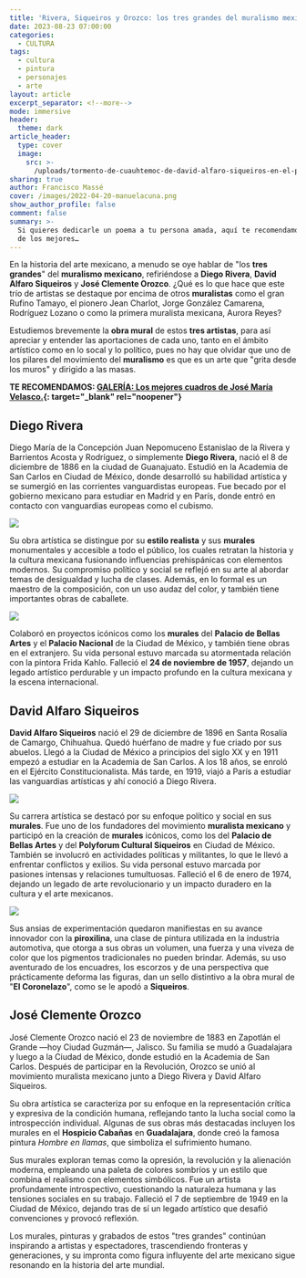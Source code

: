 ```yaml
---
title: 'Rivera, Siqueiros y Orozco: los tres grandes del muralismo mexicano'
date: 2023-08-23 07:00:00
categories:
  - CULTURA
tags:
  - cultura
  - pintura
  - personajes
  - arte
layout: article
excerpt_separator: <!--more-->
mode: immersive
header:
  theme: dark
article_header:
  type: cover
  image:
    src: >-
      /uploads/tormento-de-cuauhtemoc-de-david-alfaro-siqueiros-en-el-palacio-de-bellas-artes-03.jpeg
sharing: true
author: Francisco Massé
cover: /images/2022-04-20-manuelacuna.png
show_author_profile: false
comment: false
summary: >-
  Si quieres dedicarle un poema a tu persona amada, aquí te recomendamos cinco
  de los mejores…
---
```

En la historia del arte mexicano, a menudo se oye hablar de "los **tres grandes**" del **muralismo mexicano**, refiriéndose a **Diego Rivera**, **David Alfaro Siqueiros** y **José Clemente Orozco**. ¿Qué es lo que hace que este trío de artistas se destaque por encima de otros **muralistas** como el gran Rufino Tamayo, el pionero Jean Charlot, Jorge González Camarena, Rodríguez Lozano o como la primera muralista mexicana, Aurora Reyes?

Estudiemos brevemente la **obra mural** de estos **tres artistas**, para así apreciar y entender las aportaciones de cada uno, tanto en el ámbito artístico como en lo socal y lo político, pues no hay que olvidar que uno de los pilares del movimiento del **muralismo** es que es un arte que "grita desde los muros" y dirigido a las masas.

**TE RECOMENDAMOS: [GALERÍA: Los mejores cuadros de José María Velasco.](https://blog.tonoysumariachi.com/cultura/2022/09/02/galeria-los-mejores-cuadros-de-jose-maria-velasco.html){: target="_blank" rel="noopener"}**

## Diego Rivera

Diego María de la Concepción Juan Nepomuceno Estanislao de la Rivera y Barrientos Acosta y Rodríguez, o simplemente **Diego Rivera**, nació el 8 de diciembre de 1886 en la ciudad de Guanajuato. Estudió en la Academia de San Carlos en Ciudad de México, donde desarrolló su habilidad artística y se sumergió en las corrientes vanguardistas europeas. Fue becado por el gobierno mexicano para estudiar en Madrid y en París, donde entró en contacto con vanguardias europeas como el cubismo.

![](https://upload.wikimedia.org/wikipedia/commons/thumb/0/05/MURAL_DIEGO_RIVERA.jpg/1024px-MURAL_DIEGO_RIVERA.jpg)

Su obra artística se distingue por su **estilo realista** y sus **murales** monumentales y accesible a todo el público, los cuales retratan la historia y la cultura mexicana fusionando influencias prehispánicas con elementos modernos. Su compromiso político y social se reflejó en su arte al abordar temas de desigualdad y lucha de clases. Además, en lo formal es un maestro de la composición, con un uso audaz del color, y también tiene importantes obras de caballete.

![](https://upload.wikimedia.org/wikipedia/commons/thumb/9/94/Palacio_de_Bellas_Artes_-_Mural_El_Hombre_in_cruce_de_caminos_Rivera_3.jpg/1024px-Palacio_de_Bellas_Artes_-_Mural_El_Hombre_in_cruce_de_caminos_Rivera_3.jpg)

Colaboró en proyectos icónicos como los **murales** del **Palacio de Bellas Artes** y el **Palacio Nacional** de la Ciudad de México, y también tiene obras en el extranjero. Su vida personal estuvo marcada su atormentada relación con la pintora Frida Kahlo. Falleció el **24 de noviembre de 1957**, dejando un legado artístico perdurable y un impacto profundo en la cultura mexicana y la escena internacional.

## David Alfaro Siqueiros

**David Alfaro Siqueiros** nació el 29 de diciembre de 1896 en Santa Rosalía de Camargo, Chihuahua. Quedó huérfano de madre y fue criado por sus abuelos. Llegó a la Ciudad de México a principios del siglo XX y en 1911 empezó a estudiar en la Academia de San Carlos. A los 18 años, se enroló en el Ejército Constitucionalista. Más tarde, en 1919, viajó a París a estudiar las vanguardias artísticas y ahí conoció a Diego Rivera.

![](https://upload.wikimedia.org/wikipedia/commons/thumb/2/27/Palacio_de_Bellas_Artes_-_Mural_La_Nueva_Democracia_Siqueiros_2.jpg/1024px-Palacio_de_Bellas_Artes_-_Mural_La_Nueva_Democracia_Siqueiros_2.jpg)

Su carrera artística se destacó por su enfoque político y social en sus **murales**. Fue uno de los fundadores del movimiento **muralista mexicano** y participó en la creación de **murales** icónicos, como los del **Palacio de Bellas Artes** y del **Polyforum Cultural Siqueiros** en Ciudad de México. También se involucró en actividades políticas y militantes, lo que le llevó a enfrentar conflictos y exilios. Su vida personal estuvo marcada por pasiones intensas y relaciones tumultuosas. Falleció el 6 de enero de 1974, dejando un legado de arte revolucionario y un impacto duradero en la cultura y el arte mexicanos.

![](https://upload.wikimedia.org/wikipedia/commons/thumb/9/91/Tormento_de_Cuauht%C3%A9moc_de_David_Alfaro_Siqueiros_en_el_Palacio_de_Bellas_Artes_03.jpg/1024px-Tormento_de_Cuauht%C3%A9moc_de_David_Alfaro_Siqueiros_en_el_Palacio_de_Bellas_Artes_03.jpg)

Sus ansias de experimentación quedaron manifiestas en su avance innovador con la **piroxilina**, una clase de pintura utilizada en la industria automotiva, que otorga a sus obras un volumen, una fuerza y una viveza de color que los pigmentos tradicionales no pueden brindar. Además, su uso aventurado de los encuadres, los escorzos y de una perspectiva que prácticamente deforma las figuras, dan un sello distintivo a la obra mural de "**El Coronelazo**", como se le apodó a **Siqueiros**.

## José Clemente Orozco

José Clemente Orozco nació el 23 de noviembre de 1883 en Zapotlán el Grande —hoy Ciudad Guzmán—, Jalisco. Su familia se mudó a Guadalajara y luego a la Ciudad de México, donde estudió en la Academia de San Carlos. Después de participar en la Revolución, Orozco se unió al movimiento muralista mexicano junto a Diego Rivera y David Alfaro Siqueiros.



Su obra artística se caracteriza por su enfoque en la representación crítica y expresiva de la condición humana, reflejando tanto la lucha social como la introspección individual. Algunas de sus obras más destacadas incluyen los murales en el **Hospicio Cabañas** en **Guadalajara**, donde creó la famosa pintura *Hombre en llamas*, que simboliza el sufrimiento humano.&nbsp;

Sus murales exploran temas como la opresión, la revolución y la alienación moderna, empleando una paleta de colores sombríos y un estilo que combina el realismo con elementos simbólicos. Fue un artista profundamente introspectivo, cuestionando la naturaleza humana y las tensiones sociales en su trabajo. Falleció el 7 de septiembre de 1949 en la Ciudad de México, dejando tras de sí un legado artístico que desafió convenciones y provocó reflexión.

Los murales, pinturas y grabados de estos "tres grandes" continúan inspirando a artistas y espectadores, trascendiendo fronteras y generaciones, y su impronta como figura influyente del arte mexicano sigue resonando en la historia del arte mundial.